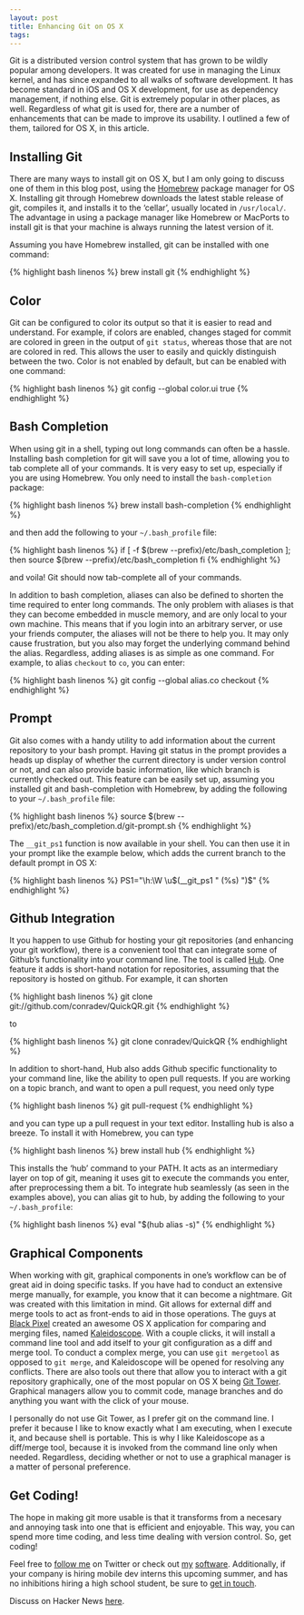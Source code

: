 ```yaml
---
layout: post
title: Enhancing Git on OS X
tags: 
---
```


Git is a distributed version control system that has grown to be wildly popular among developers. It was created for use in managing the Linux kernel, and has since expanded to all walks of software development. It has become standard in iOS and OS X development, for use as dependency management, if nothing else. Git is extremely popular in other places, as well. Regardless of what git is used for, there are a number of enhancements that can be made to improve its usability. I outlined a few of them, tailored for OS X, in this article.

## Installing Git

There are many ways to install git on OS X, but I am only going to discuss one of them in this blog post, using the [Homebrew](http://mxcl.github.com/homebrew/) package manager for OS X. Installing git through Homebrew downloads the latest stable release of git, compiles it, and installs it to the ‘cellar’, usually located in `/usr/local/`. The advantage in using a package manager like Homebrew or MacPorts to install git is that your machine is always running the latest version of it.

Assuming you have Homebrew installed, git can be installed with one command:

{% highlight bash linenos %}
brew install git
{% endhighlight %}

## Color

Git can be configured to color its output so that it is easier to read and understand. For example, if colors are enabled, changes staged for commit are colored in green in the output of `git status`, whereas those that are not are colored in red. This allows the user to easily and quickly distinguish between the two. Color is not enabled by default, but can be enabled with one command:

{% highlight bash linenos %}
git config --global color.ui true
{% endhighlight %}

## Bash Completion

When using git in a shell, typing out long commands can often be a hassle. Installing bash completion for git will save you a lot of time, allowing you to tab complete all of your commands. It is very easy to set up, especially if you are using Homebrew. You only need to install the `bash-completion` package:

{% highlight bash linenos %}
brew install bash-completion
{% endhighlight %}

and then add the following to your `~/.bash_profile` file:

{% highlight bash linenos %}
if [ -f $(brew --prefix)/etc/bash_completion ]; then
  source $(brew --prefix)/etc/bash_completion
fi
{% endhighlight %}

and voila! Git should now tab-complete all of your commands.

In addition to bash completion, aliases can also be defined to shorten the time required to enter long commands. The only problem with aliases is that they can become embedded in muscle memory, and are only local to your own machine. This means that if you login into an arbitrary server, or use your friends computer, the aliases will not be there to help you. It may only cause frustration, but you also may forget the underlying command behind the alias. Regardless, adding aliases is as simple as one command. For example, to alias `checkout` to `co`, you can enter:

{% highlight bash linenos %}
git config --global alias.co checkout
{% endhighlight %}

## Prompt

Git also comes with a handy utility to add information about the current repository to your bash prompt. Having git status in the prompt provides a heads up display of whether the current directory is under version control or not, and can also provide basic information, like which branch is currently checked out. This feature can be easily set up, assuming you installed git and bash-completion with Homebrew, by adding the following to your `~/.bash_profile` file:

{% highlight bash linenos %}
source $(brew --prefix)/etc/bash_completion.d/git-prompt.sh
{% endhighlight %}

The `__git_ps1` function is now available in your shell. You can then use it in your prompt like the example below, which adds the current branch to the default prompt in OS X:

{% highlight bash linenos %}
PS1="\h:\W \u\$(__git_ps1 \" (%s) \")\$"
{% endhighlight %}

## Github Integration

It you happen to use Github for hosting your git repositories (and enhancing your git workflow), there is a convenient tool that can integrate some of Github’s functionality into your command line. The tool is called [Hub](https://github.com/defunkt/hub). One feature it adds is short-hand notation for repositories, assuming that the repository is hosted on github. For example, it can shorten

{% highlight bash linenos %}
git clone git://github.com/conradev/QuickQR.git
{% endhighlight %}

to

{% highlight bash linenos %}
git clone conradev/QuickQR
{% endhighlight %}

In addition to short-hand, Hub also adds Github specific functionality to your command line, like the ability to open pull requests. If you are working on a topic branch, and want to open a pull request, you need only type

{% highlight bash linenos %}
git pull-request
{% endhighlight %}

and you can type up a pull request in your text editor. Installing hub is also a breeze. To install it with Homebrew, you can type

{% highlight bash linenos %}
brew install hub
{% endhighlight %}

This installs the ‘hub’ command to your PATH. It acts as an intermediary layer on top of git, meaning it uses git to execute the commands you enter, after preprocessing them a bit. To integrate hub seamlessly (as seen in the examples above), you can alias git to hub, by adding the following to your `~/.bash_profile`:

{% highlight bash linenos %}
eval "$(hub alias -s)"
{% endhighlight %}

## Graphical Components

When working with git, graphical components in one’s workflow can be of great aid in doing specific tasks. If you have had to conduct an extensive merge manually, for example, you know that it can become a nightmare. Git was created with this limitation in mind. Git allows for external diff and merge tools to act as front-ends to aid in those operations. The guys at [Black Pixel](http://blackpixel.com) created an awesome OS X application for comparing and merging files, named [Kaleidoscope](http://www.kaleidoscopeapp.com). With a couple clicks, it will install a command line tool and add itself to your git configuration as a diff and merge tool. To conduct a complex merge, you can use `git mergetool` as opposed to `git merge`, and Kaleidoscope will be opened for resolving any conflicts. There are also tools out there that allow you to interact with a git repository graphically, one of the most popular on OS X being [Git Tower](http://www.git-tower.com). Graphical managers allow you to commit code, manage branches and do anything you want with the click of your mouse.

I personally do not use Git Tower, as I prefer git on the command line. I prefer it because I like to know exactly what I am executing, when I execute it, and because shell is portable. This is why I like Kaleidoscope as a diff/merge tool, because it is invoked from the command line only when needed. Regardless, deciding whether or not to use a graphical manager is a matter of personal preference.

## Get Coding!

The hope in making git more usable is that it transforms from a necesary and annoying task into one that is efficient and enjoyable. This way, you can spend more time coding, and less time dealing with version control. So, get coding!

Feel free to [follow me](http://twitter.com/conradev) on Twitter or check out [my](https://kramerapps.com) [software](https://github.com/conradev). Additionally, if your company is hiring mobile dev interns this upcoming summer, and has no inhibitions hiring a high school student, be sure to [get in touch](conrad@kramerapps.com).

Discuss on Hacker News [here](https://news.ycombinator.com/item?id=5078483).